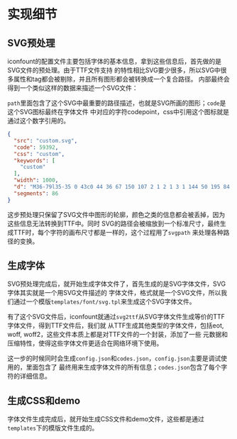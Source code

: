 # 实现细节

## SVG预处理
iconfount的配置文件主要包括字体的基本信息，拿到这些信息后，首先做的是SVG文件的预处理。由于TTF文件支持
的特性相比SVG要少很多，所以SVG中很多属性和tag都会被剔除，并且所有图形都会被转换成一个复合路径。
内部最终会得到一个类似这样的数据来描述一个SVG文件：

`path`里面包含了这个SVG中最重要的路径描述，也就是SVG所画的图形；`code`是这个SVG图标最终在字体文件
中对应的字符codepoint，css中引用这个图标就是通过这个数字引用的。

```json
{
  "src": "custom.svg",
  "code": 59392,
  "css": "custom",
  "keywords": [
    "custom"
  ],
  "width": 1000,
  "d": "M36-79l35-35 0 43c0 44 36 67 150 107 2 1 2 1 3 1 144 50 195 84 195 171 0 2 0 2 0 5 0 6 0 6 0 12 1 13 1 20 1 28l-1 15-10 10c-30 30-57 70-69 116l-4 17-16 7c-8 3-16 12-22 26-9 23-8 50 5 64l11 12-2 16c-1 5-1 5-2 11-4 39-3 72 5 104 7 26 19 49 37 66 37 38 89 60 150 62 59-2 110-24 147-62 18-17 30-39 37-65 9-32 10-65 5-103 0-6 0-6-1-12l-2-15 10-12c13-15 15-43 5-66-5-14-13-23-21-26l-17-7-4-17c-12-46-38-85-69-116l-10-10-1-15c0-27 0-35 0-47 0-84 51-119 191-170 3-1 3-1 6-2 114-42 151-67 151-113l0-35 35 35-928 0z m964-71l0 36 0 35c0 90-54 127-197 180-3 1-3 1-6 2-110 40-145 63-145 103 0 12 1 20 1 46l-36 1 25-26c39 39 73 89 88 149l-34 9 13-33c27 11 48 34 60 65 19 46 16 101-16 139l8-27c1 5 1 5 1 12 5 47 5 88-7 130-10 37-28 70-55 97-50 50-119 80-198 82-82-2-150-32-200-82-28-27-46-61-56-99-11-42-12-83-7-129 1-7 1-7 2-13l9 28c-33-36-37-92-18-138 13-31 33-54 60-65l14 33-35-9c16-60 49-110 88-149l25 26-36-1c0-7 0-13 0-25 0-7 0-7 0-14 0-2 0-2 0-5 0-41-35-64-147-103-2-1-2-1-3-1-145-51-198-86-198-175l0-43 0-36 36 0 928 0 36 0z",
  "segments": 86
}
```

这步预处理只保留了SVG文件中图形的轮廓，颜色之类的信息都会被丢掉，因为这些信息无法转换到TTF中。同时
SVG的路径会被缩放到一个标准尺寸，最终生成TTF时，每个字符的画布尺寸都是一样的，这个过程用了`svgpath`
来处理各种路径的变换。

## 生成字体

SVG预处理完成后，就开始生成字体文件了，首先生成的是SVG字体文件，SVG字体其实就是一个用SVG文件描述的
字体文件，格式就是一个SVG文件，所以我们通过一个模版`templates/font/svg.tpl`来生成这个SVG字体文件。

有了这个SVG文件后，iconfount就通过`svg2ttf`从SVG字体文件生成等价的TTF字体文件，得到TTF文件后，我们就
从TTF生成其他类型的字体文件，包括eot, woff, woff2，这些文件本质上都是对TTF文件的一个封装，添加了一些
元数据和压缩特性，使得这些字体文件更适合在网络环境下使用。

这一步的时候同时会生成`config.json`和`codes.json`，`config.json`主要是调试使用的，里面包含了
最终用来生成字体文件的所有信息；`codes.json`包含了每个字符的详细信息。

## 生成CSS和demo

字体文件生成完成后，就开始生成CSS文件和demo文件，这些都是通过`templates`下的模版文件生成的。
